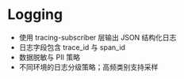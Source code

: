 # Logging

- 使用 tracing-subscriber 层输出 JSON 结构化日志
- 日志字段包含 trace_id 与 span_id
- 数据脱敏与 PII 策略
- 不同环境的日志分级策略；高频类别支持采样
